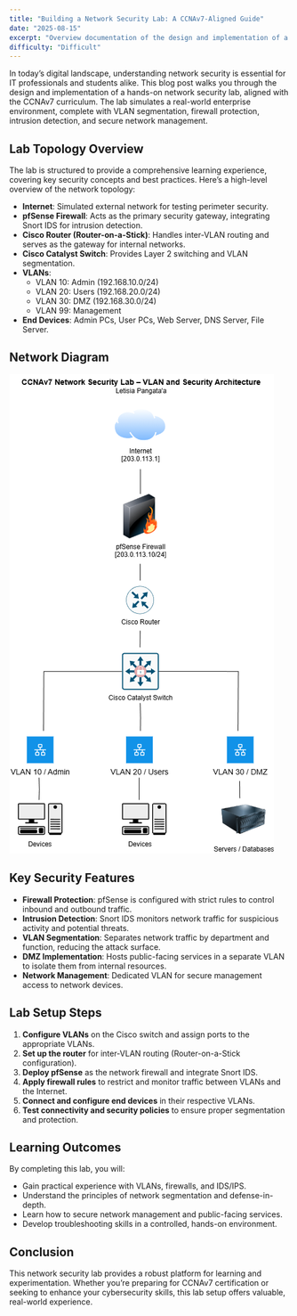 ```yaml
---
title: "Building a Network Security Lab: A CCNAv7-Aligned Guide"
date: "2025-08-15"
excerpt: "Overview documentation of the design and implementation of a hands-on network security lab."
difficulty: "Difficult"
---
```


In today’s digital landscape, understanding network security is essential for IT professionals and students alike. This blog post walks you through the design and implementation of a hands-on network security lab, aligned with the CCNAv7 curriculum. The lab simulates a real-world enterprise environment, complete with VLAN segmentation, firewall protection, intrusion detection, and secure network management.

## Lab Topology Overview

The lab is structured to provide a comprehensive learning experience, covering key security concepts and best practices. Here’s a high-level overview of the network topology:

- **Internet**: Simulated external network for testing perimeter security.
- **pfSense Firewall**: Acts as the primary security gateway, integrating Snort IDS for intrusion detection.
- **Cisco Router (Router-on-a-Stick)**: Handles inter-VLAN routing and serves as the gateway for internal networks.
- **Cisco Catalyst Switch**: Provides Layer 2 switching and VLAN segmentation.
- **VLANs**:
  - VLAN 10: Admin (192.168.10.0/24)
  - VLAN 20: Users (192.168.20.0/24)
  - VLAN 30: DMZ (192.168.30.0/24)
  - VLAN 99: Management
- **End Devices**: Admin PCs, User PCs, Web Server, DNS Server, File Server.

## Network Diagram

![Network Topology Diagram](https://raw.githubusercontent.com/letisiapangataa/network-security-lab-ccnav7/refs/heads/main/network-security-lab-diagram.drawio.png)

## Key Security Features

- **Firewall Protection**: pfSense is configured with strict rules to control inbound and outbound traffic.
- **Intrusion Detection**: Snort IDS monitors network traffic for suspicious activity and potential threats.
- **VLAN Segmentation**: Separates network traffic by department and function, reducing the attack surface.
- **DMZ Implementation**: Hosts public-facing services in a separate VLAN to isolate them from internal resources.
- **Network Management**: Dedicated VLAN for secure management access to network devices.

## Lab Setup Steps

1. **Configure VLANs** on the Cisco switch and assign ports to the appropriate VLANs.
2. **Set up the router** for inter-VLAN routing (Router-on-a-Stick configuration).
3. **Deploy pfSense** as the network firewall and integrate Snort IDS.
4. **Apply firewall rules** to restrict and monitor traffic between VLANs and the Internet.
5. **Connect and configure end devices** in their respective VLANs.
6. **Test connectivity and security policies** to ensure proper segmentation and protection.

## Learning Outcomes

By completing this lab, you will:

- Gain practical experience with VLANs, firewalls, and IDS/IPS.
- Understand the principles of network segmentation and defense-in-depth.
- Learn how to secure network management and public-facing services.
- Develop troubleshooting skills in a controlled, hands-on environment.

## Conclusion

This network security lab provides a robust platform for learning and experimentation. Whether you’re preparing for CCNAv7 certification or seeking to enhance your cybersecurity skills, this lab setup offers valuable, real-world experience.
